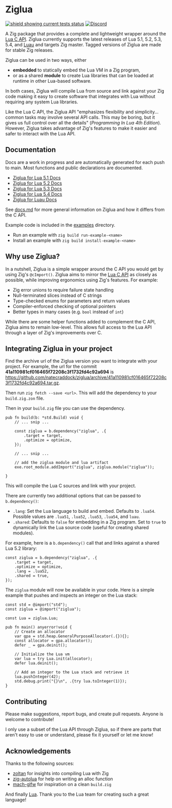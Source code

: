 # Ziglua
[![shield showing current tests status](https://github.com/natecraddock/ziglua/actions/workflows/tests.yml/badge.svg)](https://github.com/natecraddock/ziglua/actions/workflows/tests.yml)
[![Discord](https://img.shields.io/discord/1196908820140671077?style=flat&logo=discord)](https://discord.com/invite/XpZqDFvAtK)

A Zig package that provides a complete and lightweight wrapper around the [Lua C API](https://www.lua.org/manual/5.4/manual.html#4). Ziglua currently supports the latest releases of Lua 5.1, 5.2, 5.3, 5.4, and [Luau](https://luau-lang.org) and targets Zig master. Tagged versions of Ziglua are made for stable Zig releases.

Ziglua can be used in two ways, either
* **embedded** to statically embed the Lua VM in a Zig program,
* or as a shared **module** to create Lua libraries that can be loaded at runtime in other Lua-based software.

In both cases, Ziglua will compile Lua from source and link against your Zig code making it easy to create software that integrates with Lua without requiring any system Lua libraries.

Like the Lua C API, the Ziglua API "emphasizes flexibility and simplicity... common tasks may involve several API calls. This may be boring, but it gives us full control over all the details" (_Programming In Lua 4th Edition_). However, Ziglua takes advantage of Zig's features to make it easier and safer to interact with the Lua API.

## Documentation
Docs are a work in progress and are automatically generated for each push to main. Most functions and public declarations are documented.
* [Ziglua for Lua 5.1 Docs](https://natecraddock.github.io/ziglua/lua51/)
* [Ziglua for Lua 5.2 Docs](https://natecraddock.github.io/ziglua/lua52/)
* [Ziglua for Lua 5.3 Docs](https://natecraddock.github.io/ziglua/lua53/)
* [Ziglua for Lua 5.4 Docs](https://natecraddock.github.io/ziglua/lua54/)
* [Ziglua for Luau Docs](https://natecraddock.github.io/ziglua/luau/)

See [docs.md](https://github.com/natecraddock/ziglua/blob/main/docs.md) for more general information on Ziglua and how it differs from the C API.

Example code is included in the [examples](https://github.com/natecraddock/ziglua/tree/main/examples) directory.
* Run an example with `zig build run-example-<name>`
* Install an example with `zig build install-example-<name>`

## Why use Ziglua?
In a nutshell, Ziglua is a simple wrapper around the C API you would get by using Zig's `@cImport()`. Ziglua aims to mirror the [Lua C API](https://www.lua.org/manual/5.4/manual.html#4) as closely as possible, while improving ergonomics using Zig's features. For example:

* Zig error unions to require failure state handling
* Null-terminated slices instead of C strings
* Type-checked enums for parameters and return values
* Compiler-enforced checking of optional pointers
* Better types in many cases (e.g. `bool` instead of `int`)

While there are some helper functions added to complement the C API, Ziglua aims to remain low-level. This allows full access to the Lua API through a layer of Zig's improvements over C.

## Integrating Ziglua in your project

Find the archive url of the Ziglua version you want to integrate with your project. For example, the url for the commit **41a110981cf016465f72208c3f1732fd4c92a694** is https://github.com/natecraddock/ziglua/archive/41a110981cf016465f72208c3f1732fd4c92a694.tar.gz.

Then run `zig fetch --save <url>`. This will add the dependency to your `build.zig.zon` file.

Then in your `build.zig` file you can use the dependency.

```zig
pub fn build(b: *std.Build) void {
    // ... snip ...

    const ziglua = b.dependency("ziglua", .{
        .target = target,
        .optimize = optimize,
    });

    // ... snip ...

    // add the ziglua module and lua artifact
    exe.root_module.addImport("ziglua", ziglua.module("ziglua"));

}
```

This will compile the Lua C sources and link with your project.

There are currently two additional options that can be passed to `b.dependency()`:

* `.lang`: Set the Lua language to build and embed. Defaults to `.lua54`. Possible values are `.lua51`, `.lua52`, `.lua53`, `.lua54`, and `luau`.
* `.shared`: Defaults to `false` for embedding in a Zig program. Set to `true` to dynamically link the Lua source code (useful for creating shared modules).

For example, here is a `b.dependency()` call that and links against a shared Lua 5.2 library:

```zig
const ziglua = b.dependency("ziglua", .{
    .target = target,
    .optimize = optimize,
    .lang = .lua52,
    .shared = true,
});
``````

The `ziglua` module will now be available in your code. Here is a simple example that pushes and inspects an integer on the Lua stack:

```zig
const std = @import("std");
const ziglua = @import("ziglua");

const Lua = ziglua.Lua;

pub fn main() anyerror!void {
    // Create an allocator
    var gpa = std.heap.GeneralPurposeAllocator(.{}){};
    const allocator = gpa.allocator();
    defer _ = gpa.deinit();

    // Initialize the Lua vm
    var lua = try Lua.init(allocator);
    defer lua.deinit();

    // Add an integer to the Lua stack and retrieve it
    lua.pushInteger(42);
    std.debug.print("{}\n", .{try lua.toInteger(1)});
}
```

## Contributing
Please make suggestions, report bugs, and create pull requests. Anyone is welcome to contribute!

I only use a subset of the Lua API through Ziglua, so if there are parts that aren't easy to use or understand, please fix it yourself or let me know!

## Acknowledgements
Thanks to the following sources:

* [zoltan](https://github.com/ranciere/zoltan) for insights into compiling Lua with Zig
* [zig-autolua](https://github.com/daurnimator/zig-autolua) for help on writing an alloc function
* [mach-glfw](https://github.com/hexops/mach-glfw) for inspiration on a clean `build.zig`

And finally [Lua](https://lua.org). Thank you to the Lua team for creating such a great language!
